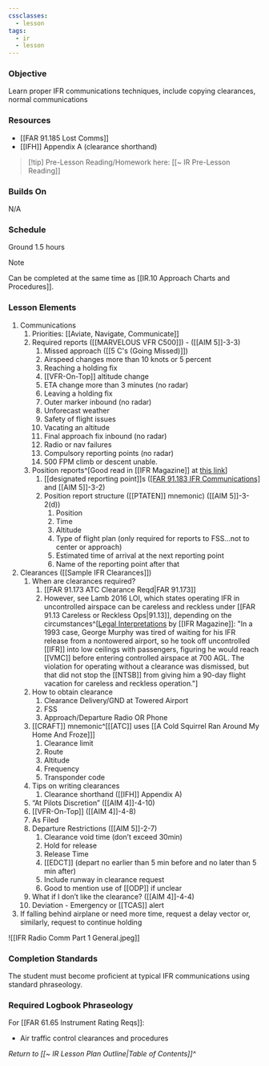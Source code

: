 ```yaml
---
cssclasses:
  - lesson
tags:
  - ir
  - lesson
---
```

### Objective
Learn proper IFR communications techniques, include copying clearances, normal communications

### Resources
- [[FAR 91.185 Lost Comms]]
- [[IFH]] Appendix A (clearance shorthand)

> [!tip] Pre-Lesson Reading/Homework here: [[~ IR Pre-Lesson Reading]]

### Builds On
N/A

### Schedule
Ground 1.5 hours

> [!note] 
> Can be completed at the same time as [[IR.10 Approach Charts and Procedures]].

### Lesson Elements
1. Communications
	1. Priorities: [[Aviate, Navigate, Communicate]] 
	2. Required reports ([[MARVELOUS VFR C500]]) - ([[AIM 5]]-3-3)
		1. Missed approach ([[5 C's (Going Missed)]])
		2. Airspeed changes more than 10 knots or 5 percent
		3. Reaching a holding fix
		4. [[VFR-On-Top]] altitude change
		5. ETA change more than 3 minutes (no radar)
		6. Leaving a holding fix
		7. Outer marker inbound (no radar)
		8. Unforecast weather
		9. Safety of flight issues
		10. Vacating an altitude
		11. Final approach fix inbound (no radar)
		12. Radio or nav failures
		13. Compulsory reporting points (no radar)
		14. 500 FPM climb or descent unable. 
	3. Position reports^[Good read in [[IFR Magazine]] at [this link](https://www.ifr-magazine.com/technique/position-reports/)]
		1. [[designated reporting point]]s ([[FAR 91.183 IFR Communications]](a) and [[AIM 5]]-3-2)
		2. Position report structure ([[PTATEN]] mnemonic) ([[AIM 5]]-3-2(d))
			1. Position
			2. Time
			3. Altitude
			4. Type of flight plan (only required for reports to FSS…not to center or approach)
			5. Estimated time of arrival at the next reporting point
			6. Name of the reporting point after that
2. Clearances ([[Sample IFR Clearances]])
	1. When are clearances required? 
		1. [[FAR 91.173 ATC Clearance Reqd|FAR 91.173]]
		2. However, see Lamb 2016 LOI, which states operating IFR in uncontrolled airspace can be careless and reckless under [[FAR 91.13 Careless or Reckless Ops|91.13]], depending on the circumstances^[[Legal Interpretations](https://ifr-magazine.com/technique/legal-interpretations/) by [[IFR Magazine]]: "In a 1993 case, George Murphy was tired of waiting for his IFR release from a nontowered airport, so he took off uncontrolled [[IFR]] into low ceilings with passengers, figuring he would reach [[VMC]] before entering controlled airspace at 700 AGL. The violation for operating without a clearance was dismissed, but that did not stop the [[NTSB]] from giving him a 90-day flight vacation for careless and reckless operation."]
	2. How to obtain clearance
		1. Clearance Delivery/GND at Towered Airport
		2. FSS
		3. Approach/Departure Radio OR Phone
	3. [[CRAFT]] mnemonic^[[[ATC]] uses [[A Cold Squirrel Ran Around My Home And Froze]]]
		1. Clearance limit 
		2. Route 
		3. Altitude 
		4. Frequency 
		5. Transponder code 
	4. Tips on writing clearances
		1. Clearance shorthand ([[IFH]] Appendix A)
	5. “At Pilots Discretion” ([[AIM 4]]-4-10)
	6. [[VFR-On-Top]] ([[AIM 4]]-4-8)
	7. As Filed
	8. Departure Restrictions ([[AIM 5]]-2-7)
		1. Clearance void time (don’t exceed 30min)
		2. Hold for release 
		3. Release Time
		4. [[EDCT]] (depart no earlier than 5 min before and no later than 5 min after)
		5. Include runway in clearance request
		6. Good to mention use of [[ODP]] if unclear
	9. What if I don’t like the clearance? ([[AIM 4]]-4-4)
	10. Deviation - Emergency or [[TCAS]] alert
3. If falling behind airplane or need more time, request a delay vector or, similarly, request to continue holding


![[IFR Radio Comm Part 1 General.jpeg]]

### Completion Standards
The student must become proficient at typical IFR communications using standard phraseology.

### Required Logbook Phraseology
For [[FAR 61.65 Instrument Rating Reqs]]:
- Air traffic control clearances and procedures

*Return to [[~ IR Lesson Plan Outline|Table of Contents]]^*